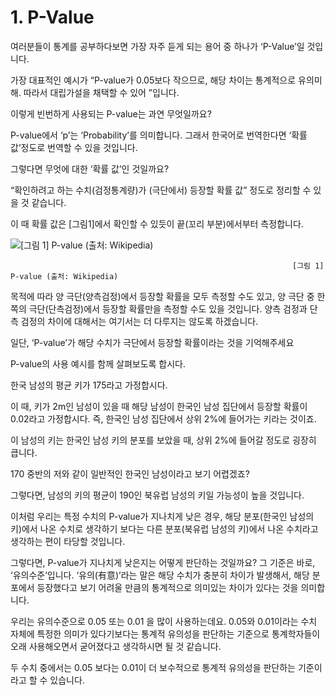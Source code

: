 # 1. P-Value

여러분들이 통계를 공부하다보면 가장 자주 듣게 되는 용어 중 하나가 ‘P-Value’일 것입니다. 

가장 대표적인 예시가 “P-value가 0.05보다 작으므로, 해당 차이는 통계적으로 유의미해. 따라서 대립가설을 채택할 수 있어 ”입니다. 

이렇게 빈번하게 사용되는 P-value는 과연 무엇일까요?

P-value에서 ‘p’는 ‘Probability’를 의미합니다. 그래서 한국어로 번역한다면 ‘확률 값’정도로 번역할 수 있을 것입니다.  

그렇다면 무엇에 대한 ‘확률 값’인 것일까요? 

“확인하려고 하는 수치(검정통계량)가 (극단에서) 등장할 확률 값” 정도로 정리할 수 있을 것 같습니다. 

이 때 확률 값은 [그림1]에서 확인할 수 있듯이 끝(꼬리 부분)에서부터 측정합니다. 

![                                                                   [그림 1] P-value (출처: Wikipedia)](1%20P-Value%20c5e0a47998be42f7946f02de917eddf0/Untitled.png)

                                                                   [그림 1] P-value (출처: Wikipedia)

목적에 따라 양 극단(양측검정)에서 등장할 확률을 모두 측정할 수도 있고, 양 극단 중 한 쪽의 극단(단측검정)에서 등장할 확률만을 측정할 수도 있을 것입니다.  양측 검정과 단측 검정의 차이에 대해서는 여기서는 더 다루지는 않도록 하겠습니다. 

일단, ‘P-value’가 해당 수치가 극단에서 등장할 확률이라는 것을 기억해주세요

P-value의 사용 예시를 함께 살펴보도록 합시다. 

한국 남성의 평균 키가 175라고 가정합시다. 

이 때, 키가 2m인 남성이 있을 때 해당 남성이 한국인 남성 집단에서 등장할 확률이 0.02라고 가정합시다. 즉, 한국인 남성 집단에서 상위 2%에 들어가는 키라는 것이죠.

이 남성의 키는 한국인 남성 키의 분포를 보았을 때, 상위 2%에 들어갈 정도로 굉장히 큽니다. 

170 중반의 저와 같이 일반적인 한국인 남성이라고 보기 어렵겠죠?

그렇다면, 남성의 키의 평균이 190인 북유럽 남성의 키일 가능성이 높을 것입니다. 

이처럼 우리는 특정 수치의 P-value가 지나치게 낮은 경우, 해당 분포(한국인 남성의 키)에서 나온 수치로 생각하기 보다는 다른 분포(북유럽 남성의 키)에서 나온 수치라고 생각하는 편이 타당할 것입니다.   

그렇다면, P-value가 지나치게 낮은지는 어떻게 판단하는 것일까요? 그 기준은 바로, ‘유의수준’입니다. ‘유의(有意)’라는 말은 해당 수치가 충분히 차이가 발생해서, 해당 분포에서 등장했다고 보기 어려울 만큼의 통계적으로 의미있는 차이가 있다는 것을 의미합니다. 

우리는 유의수준으로 0.05 또는 0.01 을 많이 사용하는데요.  0.05와 0.01이라는 수치 자체에 특정한 의미가 있다기보다는 통계적 유의성을 판단하는 기준으로 통계학자들이 오래 사용해오면서 굳어졌다고 생각하시면 될 것 같습니다. 

 두 수치 중에서는 0.05 보다는 0.01이 더 보수적으로 통계적 유의성을 판단하는 기준이라고 할 수 있습니다.